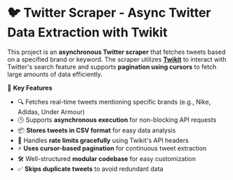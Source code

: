 # 🐦 Twitter Scraper - Async Twitter Data Extraction with Twikit

This project is an **asynchronous Twitter scraper** that fetches tweets based on a specified brand or keyword. The scraper utilizes **[Twikit](https://github.com/LazoCoder/Twikit)** to interact with Twitter's search feature and supports **pagination using cursors** to fetch large amounts of data efficiently.

🚀 **Key Features**
- 🔍 Fetches real-time tweets mentioning specific brands (e.g., Nike, Adidas, Under Armour)
- 🕒 Supports **asynchronous execution** for non-blocking API requests
- 📦 **Stores tweets in CSV format** for easy data analysis
- 🔄 Handles **rate limits gracefully** using Twikit's API headers
- ⚡ **Uses cursor-based pagination** for continuous tweet extraction
- 🛠️ Well-structured **modular codebase** for easy customization
- ✅ **Skips duplicate tweets** to avoid redundant data


